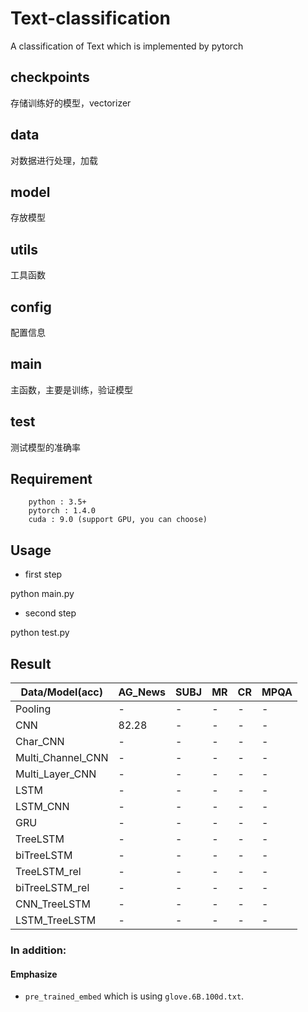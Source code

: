 # Text-classification
A classification of Text which is implemented by pytorch
## checkpoints
存储训练好的模型，vectorizer
## data
对数据进行处理，加载
## model
存放模型
## utils
工具函数
## config
配置信息
## main
主函数，主要是训练，验证模型
## test
测试模型的准确率
## Requirement
        python : 3.5+
        pytorch : 1.4.0
        cuda : 9.0 (support GPU, you can choose)
## Usage
- first step

python main.py
- second step

python test.py

## Result
| Data/Model(acc)   | AG_News  | SUBJ  | MR    | CR    | MPQA  |
| ------            | ----- | ----- | ----- | ----- | ----- |
| Pooling          | - | - | - | - | - |
| CNN               | 82.28 | - | - | - | - |
| Char_CNN          | - | - | - | - | - |
| Multi_Channel_CNN | - | - | - | - | - |
| Multi_Layer_CNN   | - | - | - | - | - |
| LSTM              | - | - | - | - | - |
| LSTM_CNN          | - | - | - | - | - |
| GRU               | - | - | - | - | - |
| TreeLSTM         | - | - | - | - | - |
| biTreeLSTM        | - | - | - | - | - |
| TreeLSTM_rel     | - | - | - | - | - |
| biTreeLSTM_rel    | - | - | - | - | - |
| CNN_TreeLSTM      | - | - | - | - | - |
| LSTM_TreeLSTM     | - | - | - | - | - |

### In addition:

#### Emphasize
 - `pre_trained_embed` which is using `glove.6B.100d.txt`.

